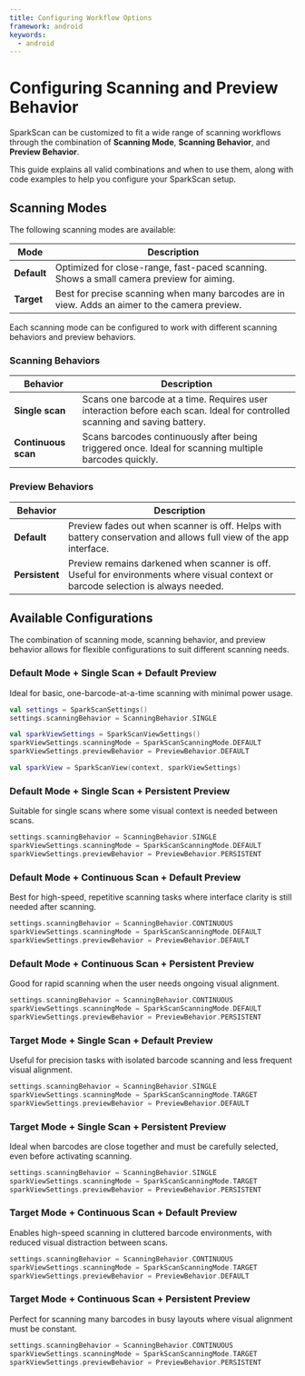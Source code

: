 ```yaml
---
title: Configuring Workflow Options
framework: android
keywords:
  - android
---
```


# Configuring Scanning and Preview Behavior

SparkScan can be customized to fit a wide range of scanning workflows through the combination of **Scanning Mode**, **Scanning Behavior**, and **Preview Behavior**.

This guide explains all valid combinations and when to use them, along with code examples to help you configure your SparkScan setup.

## Scanning Modes

The following scanning modes are available:

| Mode  | Description   |
| ----------- | --------------------------------------------------- |
| **Default** | Optimized for close-range, fast-paced scanning. Shows a small camera preview for aiming.       |
| **Target**  | Best for precise scanning when many barcodes are in view. Adds an aimer to the camera preview. |

Each scanning mode can be configured to work with different scanning behaviors and preview behaviors.

### Scanning Behaviors

| Behavior  | Description  |
| ------------------- | ---------------------------------------------------------- |
| **Single scan**     | Scans one barcode at a time. Requires user interaction before each scan. Ideal for controlled scanning and saving battery. |
| **Continuous scan** | Scans barcodes continuously after being triggered once. Ideal for scanning multiple barcodes quickly.  |

### Preview Behaviors

| Behavior  | Description    |
| -------------- | -------------------------- |
| **Default**    | Preview fades out when scanner is off. Helps with battery conservation and allows full view of the app interface.                 |
| **Persistent** | Preview remains darkened when scanner is off. Useful for environments where visual context or barcode selection is always needed. |

## Available Configurations

The combination of scanning mode, scanning behavior, and preview behavior allows for flexible configurations to suit different scanning needs.

### Default Mode + Single Scan + Default Preview

Ideal for basic, one-barcode-at-a-time scanning with minimal power usage.

```kotlin
val settings = SparkScanSettings()
settings.scanningBehavior = ScanningBehavior.SINGLE

val sparkViewSettings = SparkScanViewSettings()
sparkViewSettings.scanningMode = SparkScanScanningMode.DEFAULT
sparkViewSettings.previewBehavior = PreviewBehavior.DEFAULT

val sparkView = SparkScanView(context, sparkViewSettings)
```

### Default Mode + Single Scan + Persistent Preview

Suitable for single scans where some visual context is needed between scans.

```kotlin
settings.scanningBehavior = ScanningBehavior.SINGLE
sparkViewSettings.scanningMode = SparkScanScanningMode.DEFAULT
sparkViewSettings.previewBehavior = PreviewBehavior.PERSISTENT
```

### Default Mode + Continuous Scan + Default Preview

Best for high-speed, repetitive scanning tasks where interface clarity is still needed after scanning.

```kotlin
settings.scanningBehavior = ScanningBehavior.CONTINUOUS
sparkViewSettings.scanningMode = SparkScanScanningMode.DEFAULT
sparkViewSettings.previewBehavior = PreviewBehavior.DEFAULT
```

### Default Mode + Continuous Scan + Persistent Preview

Good for rapid scanning when the user needs ongoing visual alignment.

```kotlin
settings.scanningBehavior = ScanningBehavior.CONTINUOUS
sparkViewSettings.scanningMode = SparkScanScanningMode.DEFAULT
sparkViewSettings.previewBehavior = PreviewBehavior.PERSISTENT
```

### Target Mode + Single Scan + Default Preview

Useful for precision tasks with isolated barcode scanning and less frequent visual alignment.

```kotlin
settings.scanningBehavior = ScanningBehavior.SINGLE
sparkViewSettings.scanningMode = SparkScanScanningMode.TARGET
sparkViewSettings.previewBehavior = PreviewBehavior.DEFAULT
```

### Target Mode + Single Scan + Persistent Preview

Ideal when barcodes are close together and must be carefully selected, even before activating scanning.

```kotlin
settings.scanningBehavior = ScanningBehavior.SINGLE
sparkViewSettings.scanningMode = SparkScanScanningMode.TARGET
sparkViewSettings.previewBehavior = PreviewBehavior.PERSISTENT
```

### Target Mode + Continuous Scan + Default Preview

Enables high-speed scanning in cluttered barcode environments, with reduced visual distraction between scans.

```kotlin
settings.scanningBehavior = ScanningBehavior.CONTINUOUS
sparkViewSettings.scanningMode = SparkScanScanningMode.TARGET
sparkViewSettings.previewBehavior = PreviewBehavior.DEFAULT
```

### Target Mode + Continuous Scan + Persistent Preview

Perfect for scanning many barcodes in busy layouts where visual alignment must be constant.

```kotlin
settings.scanningBehavior = ScanningBehavior.CONTINUOUS
sparkViewSettings.scanningMode = SparkScanScanningMode.TARGET
sparkViewSettings.previewBehavior = PreviewBehavior.PERSISTENT
```
